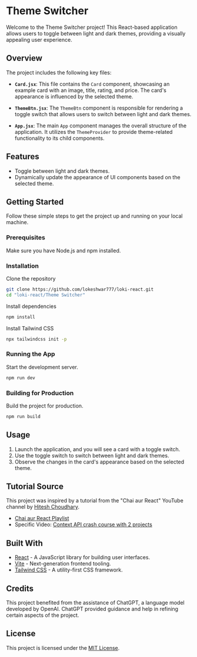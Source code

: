 # Theme Switcher

Welcome to the Theme Switcher project! This React-based application allows users to toggle between light and dark themes, providing a visually appealing user experience.

## Overview

The project includes the following key files:

- **`Card.jsx`**: This file contains the `Card` component, showcasing an example card with an image, title, rating, and price. The card's appearance is influenced by the selected theme.

- **`ThemeBtn.jsx`**: The `ThemeBtn` component is responsible for rendering a toggle switch that allows users to switch between light and dark themes.

- **`App.jsx`**: The main `App` component manages the overall structure of the application. It utilizes the `ThemeProvider` to provide theme-related functionality to its child components.

## Features

- Toggle between light and dark themes.
- Dynamically update the appearance of UI components based on the selected theme.

## Getting Started

Follow these simple steps to get the project up and running on your local machine.

### Prerequisites

Make sure you have Node.js and npm installed.

### Installation

Clone the repository

```bash
git clone https://github.com/lokeshwar777/loki-react.git
cd "loki-react/Theme Switcher"
```

Install dependencies

```bash
npm install
```

Install Tailwind CSS

```bash
npx tailwindcss init -p
```

### Running the App

Start the development server.

```bash
npm run dev
```

### Building for Production

Build the project for production.

```bash
npm run build
```

## Usage

1. Launch the application, and you will see a card with a toggle switch.
2. Use the toggle switch to switch between light and dark themes.
3. Observe the changes in the card's appearance based on the selected theme.

## Tutorial Source

This project was inspired by a tutorial from the "Chai aur React" YouTube channel by [Hitesh Choudhary](https://www.youtube.com/@chaiaurcode).

- [Chai aur React Playlist](https://youtube.com/playlist?list=PLu71SKxNbfoDqgPchmvIsL4hTnJIrtige&si=uK4P_CC_IDk520n4)
- Specific Video: [Context API crash course with 2 projects](https://youtu.be/JQVBGtZMqgU?si=az9Wadw5L7G9XLej)

## Built With

- [React](https://reactjs.org/) - A JavaScript library for building user interfaces.
- [Vite](https://vitejs.dev/) - Next-generation frontend tooling.
- [Tailwind CSS](https://tailwindcss.com/) - A utility-first CSS framework.

## Credits

This project benefited from the assistance of ChatGPT, a language model developed by OpenAI. ChatGPT provided guidance and help in refining certain aspects of the project.

## License

This project is licensed under the [MIT License](LICENSE).
